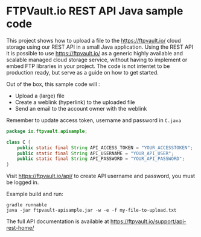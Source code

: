 # FTPVault.io REST API Java sample code

This project shows how to upload a file to the https://ftpvault.io/ cloud storage using our REST API in a small Java application. Using the REST API it is possible to use https://ftpvault.io/ as a generic highly available and scalable managed cloud storage service, without having to implement or embed FTP libraries in your project.
The code is not intentet to be production ready, but serve as a guide on how to get started.

Out of the box, this sample code will :

- Upload a (large) file
- Create a weblink (hyperlink) to the uploaded file
- Send an email to the account owner with the weblink

Remember to update access token, username and password in ```C.java```

```java
package io.ftpvault.apisample;

class C {
    public static final String API_ACCESS_TOKEN = "YOUR_ACCESSTOKEN";
    public static final String API_USERNAME = "YOUR_API_USER";
    public static final String API_PASSWORD = "YOUR_API_PASSWORD";
}
```

Visit https://ftpvault.io/api/ to create API username and password, you must be logged in.

Example build and run:
```
gradle runnable
java -jar ftpvault-apisample.jar -w -e -f my-file-to-upload.txt
```

The full API documentation is available at https://ftpvault.io/support/api-rest-home/
